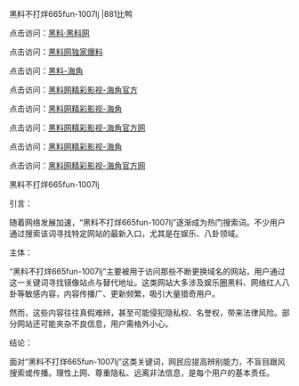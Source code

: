黑料不打烊665fun-1007lj |881比鸭

点击访问：<a href="https://heiliaolvzlu3.pages.dev">黑料·黑料网</a>

点击访问：<a href="https://heiliaoyvnrda.pages.dev">黑料网独家爆料</a>

点击访问：<a href="https://heiliaoryrhyu.pages.dev">黑料-海角</a>

点击访问：<a href="https://heiliaokof3cy.pages.dev">黑料网精彩影视-海角官方</a>

点击访问：<a href="https://heiliaoubleqx.pages.dev">黑料网精彩影视-海角</a>

点击访问：<a href="https://heiliaoxfe5rb.pages.dev">黑料网精彩影视-海角官方网</a>

点击访问：<a href="https://heiliao9wsbg3.pages.dev">黑料网精彩影视-海角</a>

点击访问：<a href="https://heiliao5s28gk.pages.dev">黑料网精彩影视-海角官方网</a>

黑料不打烊665fun-1007lj

引言：

随着网络发展加速，“黑料不打烊665fun-1007lj”逐渐成为热门搜索词。不少用户通过搜索该词寻找特定网站的最新入口，尤其是在娱乐、八卦领域。

主体：

“黑料不打烊665fun-1007lj”主要被用于访问那些不断更换域名的网站，用户通过这一关键词寻找镜像站点与替代地址。这类网站大多涉及娱乐圈黑料、网络红人八卦等敏感内容，内容传播广、更新频繁，吸引大量猎奇用户。

然而，这些内容往往真假难辨，甚至可能侵犯隐私权、名誉权，带来法律风险。部分网站还可能夹杂不良信息，用户需格外小心。

结论：

面对“黑料不打烊665fun-1007lj”这类关键词，网民应提高辨别能力，不盲目跟风搜索或传播。理性上网、尊重隐私、远离非法信息，是每个用户的基本责任。


